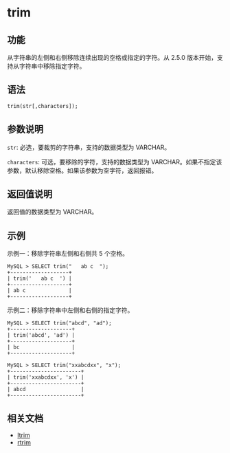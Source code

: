 # trim

## 功能

从字符串的左侧和右侧移除连续出现的空格或指定的字符。从 2.5.0 版本开始，支持从字符串中移除指定字符。

## 语法

```Haskell
trim(str[,characters]);
```

## 参数说明

`str`: 必选，要裁剪的字符串，支持的数据类型为 VARCHAR。

`characters`: 可选，要移除的字符，支持的数据类型为 VARCHAR。如果不指定该参数，默认移除空格。如果该参数为空字符，返回报错。

## 返回值说明

返回值的数据类型为 VARCHAR。

## 示例

示例一：移除字符串左侧和右侧共 5 个空格。

```Plain Text
MySQL > SELECT trim("   ab c  ");
+-------------------+
| trim('   ab c  ') |
+-------------------+
| ab c              |
+-------------------+
```

示例二：移除字符串中左侧和右侧的指定字符。

```Plain Text
MySQL > SELECT trim("abcd", "ad");
+--------------------+
| trim('abcd', 'ad') |
+--------------------+
| bc                 |
+--------------------+

MySQL > SELECT trim("xxabcdxx", "x");
+-----------------------+
| trim('xxabcdxx', 'x') |
+-----------------------+
| abcd                  |
+-----------------------+
```

## 相关文档

- [ltrim](ltrim.md)
- [rtrim](rtrim.md)
